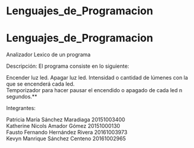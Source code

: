 # Lenguajes_de_Programacion
# Lenguajes_de_Programacion
Analizador Lexico de un programa

Descripción:
El programa consiste en lo siguiente:

Encender luz led.
Apagar luz led.
Intensidad o cantidad de lúmenes con la que se encenderá cada led.                     
Temporizador para hacer pausar el encendido o apagado de cada led n segundos.**
 

Integrantes:
	
Patricia María Sánchez Maradiaga	20151003400                      
Katherine Nicols Amador Gómez	        20151000130            
Fausto Fernando Hernández Rivera	20161003973         
Kevyn Manrique Sánchez Centeno  	20161002965              
	


